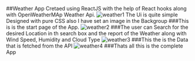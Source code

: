 ##Weather App Cretaed using ReactJS with the help of React hooks along with OpenWeatherMAp Weather Api. 
![weather1](https://user-images.githubusercontent.com/76623158/210575032-e5c1573b-877e-4776-a7dd-009e05f820d3.jpg)
The Ui is quite simple Designed with pure CSS also I have set an image in the Backgroup 
###This is is the start page of the App.
![weather2](https://user-images.githubusercontent.com/76623158/210575254-1c40d525-6c89-447a-962f-f0731efb3476.jpg)
###The user can Search for the desired Location in th search box and the report of the Weather along with Wind Speed, Humidity and Cloud Type
![weather3](https://user-images.githubusercontent.com/76623158/210575456-fcdd2924-65d2-4696-8ef1-466819e3aa25.jpg)
###This the is the Data that is fetched from the API
![weather4](https://user-images.githubusercontent.com/76623158/210575762-353e964c-116f-46ee-b277-25738ac19527.jpg)
###Thats all this is the complete App
